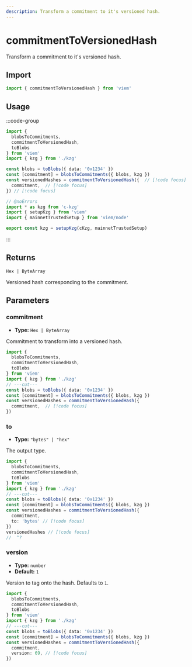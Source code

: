 ```yaml
---
description: Transform a commitment to it's versioned hash.
---
```


# commitmentToVersionedHash

Transform a commitment to it's versioned hash.

## Import

```ts twoslash
import { commitmentToVersionedHash } from 'viem'
```

## Usage

:::code-group

```ts twoslash [example.ts]
import { 
  blobsToCommitments, 
  commitmentToVersionedHash, 
  toBlobs 
} from 'viem'
import { kzg } from './kzg'

const blobs = toBlobs({ data: '0x1234' })
const [commitment] = blobsToCommitments({ blobs, kzg })
const versionedHashes = commitmentToVersionedHash({  // [!code focus]
  commitment,  // [!code focus]
}) // [!code focus]
```

```ts twoslash [kzg.ts] filename="kzg.ts"
// @noErrors
import * as kzg from 'c-kzg'
import { setupKzg } from 'viem'
import { mainnetTrustedSetup } from 'viem/node'

export const kzg = setupKzg(cKzg, mainnetTrustedSetup)
```

:::

## Returns

`Hex | ByteArray`

Versioned hash corresponding to the commitment.

## Parameters

### commitment

- **Type:** `Hex | ByteArray`

Commitment to transform into a versioned hash.

```ts twoslash
import { 
  blobsToCommitments, 
  commitmentToVersionedHash, 
  toBlobs 
} from 'viem'
import { kzg } from './kzg'
// ---cut---
const blobs = toBlobs({ data: '0x1234' })
const [commitment] = blobsToCommitments({ blobs, kzg })
const versionedHashes = commitmentToVersionedHash({ 
  commitment,  // [!code focus]
})
```

### to

- **Type:** `"bytes" | "hex"`

The output type.

```ts twoslash
import { 
  blobsToCommitments, 
  commitmentToVersionedHash, 
  toBlobs 
} from 'viem'
import { kzg } from './kzg'
// ---cut---
const blobs = toBlobs({ data: '0x1234' })
const [commitment] = blobsToCommitments({ blobs, kzg })
const versionedHashes = commitmentToVersionedHash({ 
  commitment, 
  to: 'bytes' // [!code focus]
})
versionedHashes // [!code focus]
//  ^?


```

### version

- **Type:** `number`
- **Default:** `1`

Version to tag onto the hash. Defaults to `1`.

```ts twoslash
import { 
  blobsToCommitments, 
  commitmentToVersionedHash, 
  toBlobs 
} from 'viem'
import { kzg } from './kzg'
// ---cut---
const blobs = toBlobs({ data: '0x1234' })
const [commitment] = blobsToCommitments({ blobs, kzg })
const versionedHashes = commitmentToVersionedHash({ 
  commitment, 
  version: 69, // [!code focus]
})
```